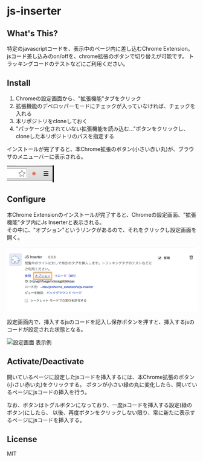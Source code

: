 # js-inserter

## What's This?

特定のjavascriptコードを、表示中のページ内に差し込むChrome Extension。
jsコード差し込みのon/offを、chrome拡張のボタンで切り替えが可能です。
トラッキングコードのテストなどにご利用ください。


## Install

1. Chromeの設定画面から、"拡張機能"タブをクリック
2. 拡張機能のデベロッパーモードにチェックが入っていなければ、チェックを入れる
3. 本リポジトリをcloneしておく
4. "パッケージ化されていない拡張機能を読み込む..."ボタンをクリックし、cloneした本リポジトリのパスを指定する

インストールが完了すると、本Chrome拡張のボタン(小さい赤い丸)が、ブラウザのメニューバーに表示される。

![本Chrome拡張のボタン](/readme-imgs/browser-action-icon.png?raw=true "本Chrome拡張のボタン")


## Configure

本Chrome Extensionのインストールが完了すると、Chromeの設定画面、"拡張機能"タブ内にJs Inserterと表示される。  
その中に、"オプション"というリンクがあるので、それをクリックし設定画面を開く。

![設定画面へのリンク](/readme-imgs/option-page-link.png?raw=true "設定画面へのリンク")


設定画面内で、挿入するjsのコードを記入し保存ボタンを押すと、挿入するjsのコードが設定された状態となる。

![設定画面 表示例](/readme-imgs/setting.png?raw=true "設定画面 表示例")


## Activate/Deactivate

開いているページに設定したjsコードを挿入するには、本Chrome拡張のボタン(小さい赤い丸)をクリックする。
ボタンが小さい緑の丸に変化したら、開いているページにjsコードの挿入を行う。

なお、ボタンはトグルボタンになっており、一度jsコードを挿入する設定(緑のボタン)にしたら、
以後、再度ボタンをクリックしない限り、常に新たに表示するページにjsコードを挿入する。


## License

MIT
